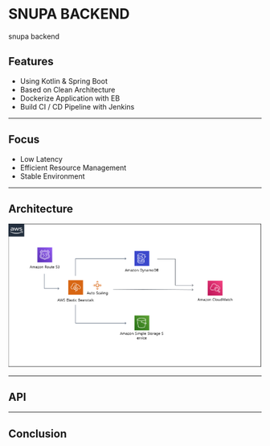 # SNUPA BACKEND
snupa backend

## Features
* Using Kotlin & Spring Boot
* Based on Clean Architecture
* Dockerize Application with EB
* Build CI / CD Pipeline with Jenkins

***

## Focus
* Low Latency
* Efficient Resource Management
* Stable Environment

***

## Architecture

![image](./images/snupa_backend.PNG)

***

## API

***

## Conclusion